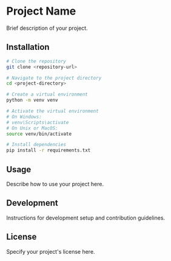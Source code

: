 # Project Name

Brief description of your project.

## Installation

```bash
# Clone the repository
git clone <repository-url>

# Navigate to the project directory
cd <project-directory>

# Create a virtual environment
python -m venv venv

# Activate the virtual environment
# On Windows:
# venv\Scripts\activate
# On Unix or MacOS:
source venv/bin/activate

# Install dependencies
pip install -r requirements.txt
```

## Usage

Describe how to use your project here.

## Development

Instructions for development setup and contribution guidelines.

## License

Specify your project's license here.
